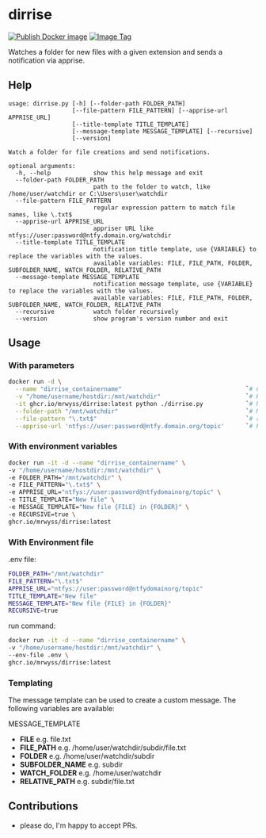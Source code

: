 # dirrise

[![Publish Docker image](https://github.com/MrWyss/dirrise/actions/workflows/publish_docker_image.yml/badge.svg)](https://github.com/MrWyss/dirrise/actions/workflows/publish_docker_image.yml)
[![Image Tag](https://ghcr-badge.egpl.dev/mrwyss/dirrise/tags?color=%2344cc11&ignore=&n=1&label=latest+image&trim=)](https://github.com/MrWyss/dirrise/pkgs/container/dirrise)

Watches a folder for new files with a given extension and sends a notification via apprise.

## Help

```text
usage: dirrise.py [-h] [--folder-path FOLDER_PATH]
                  [--file-pattern FILE_PATTERN] [--apprise-url APPRISE_URL]
                  [--title-template TITLE_TEMPLATE]
                  [--message-template MESSAGE_TEMPLATE] [--recursive]
                  [--version]

Watch a folder for file creations and send notifications.

optional arguments:
  -h, --help            show this help message and exit
  --folder-path FOLDER_PATH
                        path to the folder to watch, like /home/user/watchdir or C:\Users\user\watchdir
  --file-pattern FILE_PATTERN
                        regular expression pattern to match file names, like \.txt$
  --apprise-url APPRISE_URL
                        appriser URL like ntfys://user:password@ntfy.domain.org/watchdir
  --title-template TITLE_TEMPLATE
                        notification title template, use {VARIABLE} to replace the variables with the values.
                        available variables: FILE, FILE_PATH, FOLDER, SUBFOLDER_NAME, WATCH_FOLDER, RELATIVE_PATH
  --message-template MESSAGE_TEMPLATE
                        notification message template, use {VARIABLE} to replace the variables with the values.
                        available variables: FILE, FILE_PATH, FOLDER, SUBFOLDER_NAME, WATCH_FOLDER, RELATIVE_PATH
  --recursive           watch folder recursively
  --version             show program's version number and exit

```

## Usage

### With parameters

```bash
docker run -d \
  --name "dirrise_containername"                                   `# Create unique container name if you run multiple instances` \
  -v "/home/username/hostdir:/mnt/watchdir"                        `# Host:Container mapping, the container path can by anything but has to match with --folder-path` \
  -it ghcr.io/mrwyss/dirrise:latest python ./dirrise.py            `# No change reguired` \
  --folder-path "/mnt/watchdir"                                    `# Must match with container path above` \
  --file-pattern "\.txt$"                                          `# regular expression pattern to match file names, like \.txt$` \
  --apprise-url 'ntfys://user:password@ntfy.domain.org/topic'      `# Regular apprise Url `
```

### With environment variables

```bash
docker run -it -d --name "dirrise_containername" \
-v "/home/username/hostdir:/mnt/watchdir" \
-e FOLDER_PATH="/mnt/watchdir" \
-e FILE_PATTERN="\.txt$" \
-e APPRISE_URL="ntfys://user:password@ntfydomainorg/topic" \
-e TITLE_TEMPLATE="New file" \
-e MESSAGE_TEMPLATE="New file {FILE} in {FOLDER}" \
-e RECURSIVE=true \
ghcr.io/mrwyss/dirrise:latest
```

### With Environment file

.env file:

```bash
FOLDER_PATH="/mnt/watchdir"
FILE_PATTERN="\.txt$"
APPRISE_URL="ntfys://user:password@ntfydomainorg/topic"
TITLE_TEMPLATE="New file"
MESSAGE_TEMPLATE="New file {FILE} in {FOLDER}"
RECURSIVE=true
```

run command:

```bash
docker run -it -d --name "dirrise_containername" \
-v "/home/username/hostdir:/mnt/watchdir" \
--env-file .env \
ghcr.io/mrwyss/dirrise:latest
```

### Templating

The message template can be used to create a custom message. The following variables are available:

MESSAGE_TEMPLATE

- **FILE** e.g. file.txt
- **FILE_PATH** e.g. /home/user/watchdir/subdir/file.txt
- **FOLDER** e.g. /home/user/watchdir/subdir
- **SUBFOLDER_NAME** e.g. subdir
- **WATCH_FOLDER** e.g. /home/user/watchdir
- **RELATIVE_PATH** e.g. subdir/file.txt

## Contributions

- please do, I'm happy to accept PRs.  
